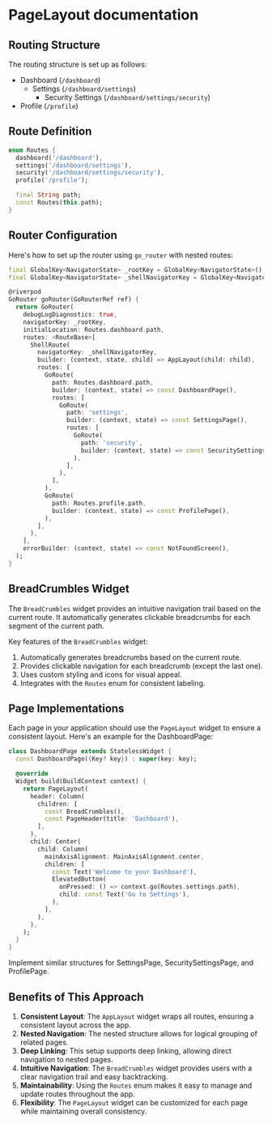# PageLayout documentation

## Routing Structure

The routing structure is set up as follows:

- Dashboard (`/dashboard`)
  - Settings (`/dashboard/settings`)
    - Security Settings (`/dashboard/settings/security`)
- Profile (`/profile`)

## Route Definition


```dart
enum Routes {
  dashboard('/dashboard'),
  settings('/dashboard/settings'),
  security('/dashboard/settings/security'),
  profile('/profile');

  final String path;
  const Routes(this.path);
}
```

## Router Configuration

Here's how to set up the router using `go_router` with nested routes:

```dart
final GlobalKey<NavigatorState> _rootKey = GlobalKey<NavigatorState>();
final GlobalKey<NavigatorState> _shellNavigatorKey = GlobalKey<NavigatorState>();

@riverpod
GoRouter goRouter(GoRouterRef ref) {
  return GoRouter(
    debugLogDiagnostics: true,
    navigatorKey: _rootKey,
    initialLocation: Routes.dashboard.path,
    routes: <RouteBase>[
      ShellRoute(
        navigatorKey: _shellNavigatorKey,
        builder: (context, state, child) => AppLayout(child: child),
        routes: [
          GoRoute(
            path: Routes.dashboard.path,
            builder: (context, state) => const DashboardPage(),
            routes: [
              GoRoute(
                path: 'settings',
                builder: (context, state) => const SettingsPage(),
                routes: [
                  GoRoute(
                    path: 'security',
                    builder: (context, state) => const SecuritySettingsPage(),
                  ),
                ],
              ),
            ],
          ),
          GoRoute(
            path: Routes.profile.path,
            builder: (context, state) => const ProfilePage(),
          ),
        ],
      ),
    ],
    errorBuilder: (context, state) => const NotFoundScreen(),
  );
}
```

## BreadCrumbles Widget

The `BreadCrumbles` widget provides an intuitive navigation trail based on the current route. It automatically generates clickable breadcrumbs for each segment of the current path.


Key features of the `BreadCrumbles` widget:

1. Automatically generates breadcrumbs based on the current route.
2. Provides clickable navigation for each breadcrumb (except the last one).
3. Uses custom styling and icons for visual appeal.
4. Integrates with the `Routes` enum for consistent labeling.


## Page Implementations

Each page in your application should use the `PageLayout` widget to ensure a consistent layout. Here's an example for the DashboardPage:

```dart
class DashboardPage extends StatelessWidget {
  const DashboardPage({Key? key}) : super(key: key);

  @override
  Widget build(BuildContext context) {
    return PageLayout(
      header: Column(
        children: [
          const BreadCrumbles(),
          const PageHeader(title: 'Dashboard'),
        ],
      ),
      child: Center(
        child: Column(
          mainAxisAlignment: MainAxisAlignment.center,
          children: [
            const Text('Welcome to your Dashboard'),
            ElevatedButton(
              onPressed: () => context.go(Routes.settings.path),
              child: const Text('Go to Settings'),
            ),
          ],
        ),
      ),
    );
  }
}
```

Implement similar structures for SettingsPage, SecuritySettingsPage, and ProfilePage.

## Benefits of This Approach

1. **Consistent Layout**: The `AppLayout` widget wraps all routes, ensuring a consistent layout across the app.
2. **Nested Navigation**: The nested structure allows for logical grouping of related pages.
3. **Deep Linking**: This setup supports deep linking, allowing direct navigation to nested pages.
4. **Intuitive Navigation**: The `BreadCrumbles` widget provides users with a clear navigation trail and easy backtracking.
5. **Maintainability**: Using the `Routes` enum makes it easy to manage and update routes throughout the app.
6. **Flexibility**: The `PageLayout` widget can be customized for each page while maintaining overall consistency.

